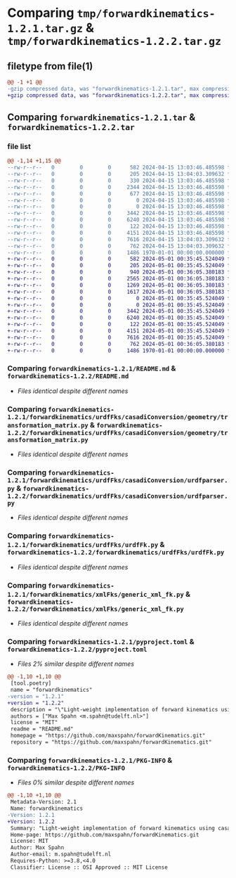 # Comparing `tmp/forwardkinematics-1.2.1.tar.gz` & `tmp/forwardkinematics-1.2.2.tar.gz`

## filetype from file(1)

```diff
@@ -1 +1 @@
-gzip compressed data, was "forwardkinematics-1.2.1.tar", max compression
+gzip compressed data, was "forwardkinematics-1.2.2.tar", max compression
```

## Comparing `forwardkinematics-1.2.1.tar` & `forwardkinematics-1.2.2.tar`

### file list

```diff
@@ -1,14 +1,15 @@
--rw-r--r--   0        0        0      582 2024-04-15 13:03:46.485598 forwardkinematics-1.2.1/README.md
--rw-r--r--   0        0        0      205 2024-04-15 13:04:03.309632 forwardkinematics-1.2.1/forwardkinematics/__init__.py
--rw-r--r--   0        0        0      330 2024-04-15 13:03:46.485598 forwardkinematics-1.2.1/forwardkinematics/fksCommon/fk.py
--rw-r--r--   0        0        0     2344 2024-04-15 13:03:46.485598 forwardkinematics-1.2.1/forwardkinematics/planarFks/planarArmFk.py
--rw-r--r--   0        0        0      677 2024-04-15 13:03:46.485598 forwardkinematics-1.2.1/forwardkinematics/planarFks/planar_fk.py
--rw-r--r--   0        0        0        0 2024-04-15 13:03:46.485598 forwardkinematics-1.2.1/forwardkinematics/urdfFks/casadiConversion/__init__.py
--rw-r--r--   0        0        0        0 2024-04-15 13:03:46.485598 forwardkinematics-1.2.1/forwardkinematics/urdfFks/casadiConversion/geometry/__init__.py
--rw-r--r--   0        0        0     3442 2024-04-15 13:03:46.485598 forwardkinematics-1.2.1/forwardkinematics/urdfFks/casadiConversion/geometry/transformation_matrix.py
--rw-r--r--   0        0        0     6240 2024-04-15 13:03:46.485598 forwardkinematics-1.2.1/forwardkinematics/urdfFks/casadiConversion/urdfparser.py
--rw-r--r--   0        0        0      122 2024-04-15 13:03:46.485598 forwardkinematics-1.2.1/forwardkinematics/urdfFks/generic_urdf_fk.py
--rw-r--r--   0        0        0     4151 2024-04-15 13:03:46.485598 forwardkinematics-1.2.1/forwardkinematics/urdfFks/urdfFk.py
--rw-r--r--   0        0        0     7616 2024-04-15 13:04:03.309632 forwardkinematics-1.2.1/forwardkinematics/xmlFks/generic_xml_fk.py
--rw-r--r--   0        0        0      762 2024-04-15 13:04:03.309632 forwardkinematics-1.2.1/pyproject.toml
--rw-r--r--   0        0        0     1486 1970-01-01 00:00:00.000000 forwardkinematics-1.2.1/PKG-INFO
+-rw-r--r--   0        0        0      582 2024-05-01 00:35:45.524049 forwardkinematics-1.2.2/README.md
+-rw-r--r--   0        0        0      205 2024-05-01 00:35:45.524049 forwardkinematics-1.2.2/forwardkinematics/__init__.py
+-rw-r--r--   0        0        0      940 2024-05-01 00:36:05.380183 forwardkinematics-1.2.2/forwardkinematics/fksCommon/fk.py
+-rw-r--r--   0        0        0     2565 2024-05-01 00:36:05.380183 forwardkinematics-1.2.2/forwardkinematics/planarFks/planarArmFk.py
+-rw-r--r--   0        0        0     1269 2024-05-01 00:36:05.380183 forwardkinematics-1.2.2/forwardkinematics/planarFks/planar_fk.py
+-rw-r--r--   0        0        0     1617 2024-05-01 00:36:05.380183 forwardkinematics-1.2.2/forwardkinematics/planarFks/point_fk.py
+-rw-r--r--   0        0        0        0 2024-05-01 00:35:45.524049 forwardkinematics-1.2.2/forwardkinematics/urdfFks/casadiConversion/__init__.py
+-rw-r--r--   0        0        0        0 2024-05-01 00:35:45.524049 forwardkinematics-1.2.2/forwardkinematics/urdfFks/casadiConversion/geometry/__init__.py
+-rw-r--r--   0        0        0     3442 2024-05-01 00:35:45.524049 forwardkinematics-1.2.2/forwardkinematics/urdfFks/casadiConversion/geometry/transformation_matrix.py
+-rw-r--r--   0        0        0     6240 2024-05-01 00:35:45.524049 forwardkinematics-1.2.2/forwardkinematics/urdfFks/casadiConversion/urdfparser.py
+-rw-r--r--   0        0        0      122 2024-05-01 00:35:45.524049 forwardkinematics-1.2.2/forwardkinematics/urdfFks/generic_urdf_fk.py
+-rw-r--r--   0        0        0     4151 2024-05-01 00:35:45.524049 forwardkinematics-1.2.2/forwardkinematics/urdfFks/urdfFk.py
+-rw-r--r--   0        0        0     7616 2024-05-01 00:35:45.524049 forwardkinematics-1.2.2/forwardkinematics/xmlFks/generic_xml_fk.py
+-rw-r--r--   0        0        0      762 2024-05-01 00:36:05.380183 forwardkinematics-1.2.2/pyproject.toml
+-rw-r--r--   0        0        0     1486 1970-01-01 00:00:00.000000 forwardkinematics-1.2.2/PKG-INFO
```

### Comparing `forwardkinematics-1.2.1/README.md` & `forwardkinematics-1.2.2/README.md`

 * *Files identical despite different names*

### Comparing `forwardkinematics-1.2.1/forwardkinematics/urdfFks/casadiConversion/geometry/transformation_matrix.py` & `forwardkinematics-1.2.2/forwardkinematics/urdfFks/casadiConversion/geometry/transformation_matrix.py`

 * *Files identical despite different names*

### Comparing `forwardkinematics-1.2.1/forwardkinematics/urdfFks/casadiConversion/urdfparser.py` & `forwardkinematics-1.2.2/forwardkinematics/urdfFks/casadiConversion/urdfparser.py`

 * *Files identical despite different names*

### Comparing `forwardkinematics-1.2.1/forwardkinematics/urdfFks/urdfFk.py` & `forwardkinematics-1.2.2/forwardkinematics/urdfFks/urdfFk.py`

 * *Files identical despite different names*

### Comparing `forwardkinematics-1.2.1/forwardkinematics/xmlFks/generic_xml_fk.py` & `forwardkinematics-1.2.2/forwardkinematics/xmlFks/generic_xml_fk.py`

 * *Files identical despite different names*

### Comparing `forwardkinematics-1.2.1/pyproject.toml` & `forwardkinematics-1.2.2/pyproject.toml`

 * *Files 2% similar despite different names*

```diff
@@ -1,10 +1,10 @@
 [tool.poetry]
 name = "forwardkinematics"
-version = "1.2.1"
+version = "1.2.2"
 description = "\"Light-weight implementation of forward kinematics using casadi.\""
 authors = ["Max Spahn <m.spahn@tudelft.nl>"]
 license = "MIT"
 readme = "README.md"
 homepage = "https://github.com/maxspahn/forwardKinematics.git"
 repository = "https://github.com/maxspahn/forwardKinematics.git"
```

### Comparing `forwardkinematics-1.2.1/PKG-INFO` & `forwardkinematics-1.2.2/PKG-INFO`

 * *Files 0% similar despite different names*

```diff
@@ -1,10 +1,10 @@
 Metadata-Version: 2.1
 Name: forwardkinematics
-Version: 1.2.1
+Version: 1.2.2
 Summary: "Light-weight implementation of forward kinematics using casadi."
 Home-page: https://github.com/maxspahn/forwardKinematics.git
 License: MIT
 Author: Max Spahn
 Author-email: m.spahn@tudelft.nl
 Requires-Python: >=3.8,<4.0
 Classifier: License :: OSI Approved :: MIT License
```

